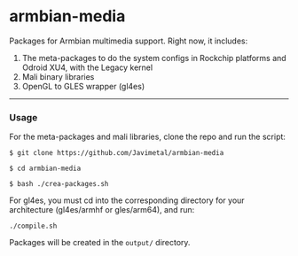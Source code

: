 # armbian-media
Packages for Armbian multimedia support. Right now, it includes:
1. The meta-packages to do the system configs in Rockchip platforms and Odroid XU4, with the Legacy kernel
2. Mali binary libraries
2. OpenGL to GLES wrapper (gl4es)

-----------------------------
### Usage
For the meta-packages and mali libraries, clone the repo and run the script:

  `$ git clone https://github.com/Javimetal/armbian-media`
  
  `$ cd armbian-media`
  
  `$ bash ./crea-packages.sh`

For gl4es, you must cd into the corresponding directory for your architecture (gl4es/armhf or gles/arm64), and run:

  `./compile.sh`
  
Packages will be created in the `output/` directory.
